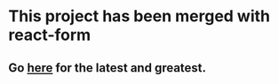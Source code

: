 # This project has been merged with react-form

## Go [here](https://www.npmjs.com/package/react-form) for the latest and greatest.
